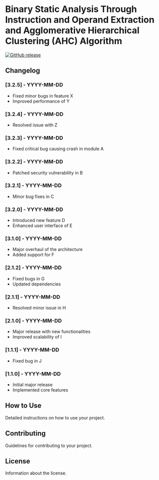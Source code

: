 # Binary Static Analysis Through Instruction and Operand Extraction and Agglomerative Hierarchical Clustering (AHC) Algorithm

[![GitHub release](https://img.shields.io/github/release/username/repo.svg)](https://GitHub.com/username/repo/releases/)

## Changelog

### [3.2.5] - YYYY-MM-DD

- Fixed minor bugs in feature X
- Improved performance of Y

### [3.2.4] - YYYY-MM-DD

- Resolved issue with Z

### [3.2.3] - YYYY-MM-DD

- Fixed critical bug causing crash in module A

### [3.2.2] - YYYY-MM-DD

- Patched security vulnerability in B

### [3.2.1] - YYYY-MM-DD

- Minor bug fixes in C

### [3.2.0] - YYYY-MM-DD

- Introduced new feature D
- Enhanced user interface of E

### [3.1.0] - YYYY-MM-DD

- Major overhaul of the architecture
- Added support for F

### [2.1.2] - YYYY-MM-DD

- Fixed bugs in G
- Updated dependencies

### [2.1.1] - YYYY-MM-DD

- Resolved minor issue in H

### [2.1.0] - YYYY-MM-DD

- Major release with new functionalities
- Improved scalability of I

### [1.1.1] - YYYY-MM-DD

- Fixed bug in J

### [1.1.0] - YYYY-MM-DD

- Initial major release
- Implemented core features

## How to Use

Detailed instructions on how to use your project.

## Contributing

Guidelines for contributing to your project.

## License

Information about the license.
